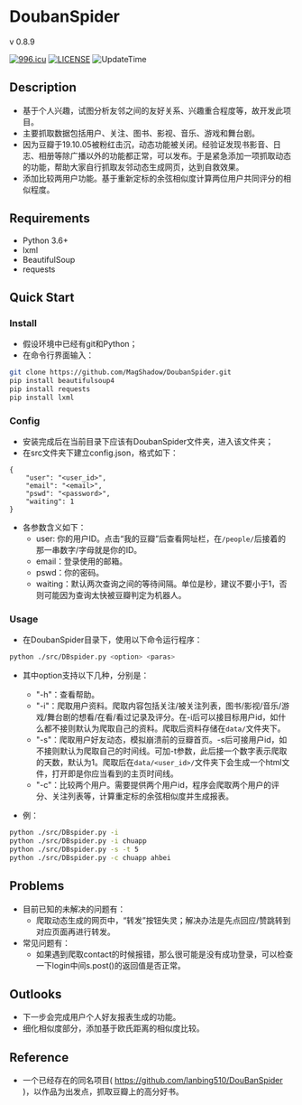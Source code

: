 # DoubanSpider
v 0.8.9

[![996.icu](https://img.shields.io/badge/link-996.icu-red.svg)](https://996.icu) [![LICENSE](https://img.shields.io/badge/license-Anti%20996-blue.svg)](https://github.com/996icu/996.ICU/blob/master/LICENSE) ![UpdateTime](https://img.shields.io/date/1570722571)

## Description
+ 基于个人兴趣，试图分析友邻之间的友好关系、兴趣重合程度等，故开发此项目。
+ 主要抓取数据包括用户、关注、图书、影视、音乐、游戏和舞台剧。
+ 因为豆瓣于19.10.05被粉红击沉，动态功能被关闭。经验证发现书影音、日志、相册等除广播以外的功能都正常，可以发布。于是紧急添加一项抓取动态的功能，帮助大家自行抓取友邻动态生成网页，达到自救效果。
+ 添加比较两用户功能。基于重新定标的余弦相似度计算两位用户共同评分的相似程度。


## Requirements
+ Python 3.6+
+ lxml
+ BeautifulSoup
+ requests

## Quick Start
### Install
+ 假设环境中已经有git和Python；
+ 在命令行界面输入：
```bash
git clone https://github.com/MagShadow/DoubanSpider.git
pip install beautifulsoup4
pip install requests
pip install lxml
```

### Config
+ 安装完成后在当前目录下应该有DoubanSpider文件夹，进入该文件夹；
+ 在src文件夹下建立config.json，格式如下：
```
{
    "user": "<user_id>",
    "email": "<email>",
    "pswd": "<password>",
    "waiting": 1
}
```
+ 各参数含义如下：
    + user: 你的用户ID。点击“我的豆瓣”后查看网址栏，在`/people/`后接着的那一串数字/字母就是你的ID。
    + email：登录使用的邮箱。
    + pswd：你的密码。
    + waiting：默认两次查询之间的等待间隔。单位是秒，建议不要小于1，否则可能因为查询太快被豆瓣判定为机器人。

### Usage
+ 在DoubanSpider目录下，使用以下命令运行程序：
```bash
python ./src/DBspider.py <option> <paras>
```
+ 其中option支持以下几种，分别是：
    + "-h"：查看帮助。
    + "-i"：爬取用户资料。爬取内容包括关注/被关注列表，图书/影视/音乐/游戏/舞台剧的想看/在看/看过记录及评分。在-i后可以接目标用户id，如什么都不接则默认为爬取自己的资料。爬取后资料存储在`data/`文件夹下。
    + "-s"：爬取用户好友动态，模拟崩溃前的豆瓣首页。-s后可接用户id，如不接则默认为爬取自己的时间线。可加-t参数，此后接一个数字表示爬取的天数，默认为1。爬取后在`data/<user_id>/`文件夹下会生成一个html文件，打开即是你应当看到的主页时间线。
    + "-c"：比较两个用户。需要提供两个用户id，程序会爬取两个用户的评分、关注列表等，计算重定标的余弦相似度并生成报表。

+ 例：
```bash
python ./src/DBspider.py -i
python ./src/DBspider.py -i chuapp
python ./src/DBspider.py -s -t 5
python ./src/DBspider.py -c chuapp ahbei
```

## Problems
+ 目前已知的未解决的问题有：
    + 爬取动态生成的网页中，“转发”按钮失灵；解决办法是先点回应/赞跳转到对应页面再进行转发。
+ 常见问题有：
    + 如果遇到爬取contact的时候报错，那么很可能是没有成功登录，可以检查一下login中间s.post()的返回值是否正常。

## Outlooks
+ 下一步会完成用户个人好友报表生成的功能。
+ 细化相似度部分，添加基于欧氏距离的相似度比较。

## Reference
+ 一个已经存在的同名项目( https://github.com/lanbing510/DouBanSpider )，以作品为出发点，抓取豆瓣上的高分好书。